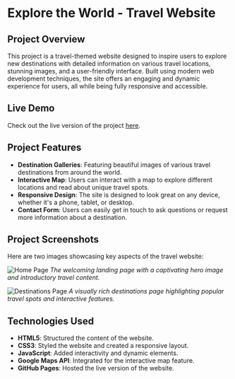 
# Explore the World - Travel Website

## Project Overview

This project is a travel-themed website designed to inspire users to explore new destinations with detailed information on various travel locations, stunning images, and a user-friendly interface. Built using modern web development techniques, the site offers an engaging and dynamic experience for users, all while being fully responsive and accessible.

## Live Demo

Check out the live version of the project [here](https://example.com).

## Project Features

- **Destination Galleries**: Featuring beautiful images of various travel destinations from around the world.
- **Interactive Map**: Users can interact with a map to explore different locations and read about unique travel spots.
- **Responsive Design**: The site is designed to look great on any device, whether it's a phone, tablet, or desktop.
- **Contact Form**: Users can easily get in touch to ask questions or request more information about a destination.
  
## Project Screenshots

Here are two images showcasing key aspects of the travel website:

![Home Page](https://starwalk.space/gallery/images/milky-way-faq/1920x1080.jpg)
*The welcoming landing page with a captivating hero image and introductory travel content.*

![Destinations Page](https://starwalk.space/gallery/images/milky-way-faq/1920x1080.jpg)
*A visually rich destinations page highlighting popular travel spots and interactive features.*

## Technologies Used

- **HTML5**: Structured the content of the website.
- **CSS3**: Styled the website and created a responsive layout.
- **JavaScript**: Added interactivity and dynamic elements.
- **Google Maps API**: Integrated for the interactive map feature.
- **GitHub Pages**: Hosted the live version of the website.
